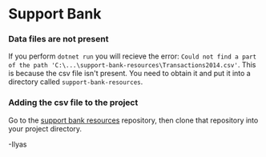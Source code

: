 # Support Bank

### Data files are not present
If you perform `dotnet run` you will recieve the error: `Could not find a part of the path 'C:\...\support-bank-resources\Transactions2014.csv'`. This is because the csv file isn't present. You need to obtain it and put it into a directory called `support-bank-resources`.

### Adding the csv file to the project
Go to the [support bank resources](https://github.com/techswitch-learners/support-bank-resources) repository, then clone that repository into your project directory.

-Ilyas
